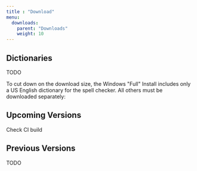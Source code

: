 ```yaml
---
title : "Download"
menu:
  downloads:
    parent: "Downloads"
    weight: 10
---
```



## Dictionaries

TODO

To cut down on the download size, the Windows "Full" Install includes only a US English dictionary for the spell checker. All others must be downloaded separately:


## Upcoming Versions

Check CI build


## Previous Versions

TODO
